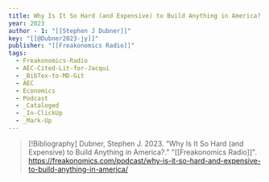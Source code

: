 ```yaml
---
title: Why Is It So Hard (and Expensive) to Build Anything in America?
year: 2023
author - 1: "[[Stephen J Dubner]]"
key: "[[@Dubner2023-jy]]"
publisher: "[[Freakonomics Radio]]"
tags:
  - Freakonomics-Radio
  - AEC-Cited-Lit-for-Jacqui
  - _BibTex-to-MD-Git
  - AEC
  - Economics
  - Podcast
  - _Cataloged
  - _In-ClickUp
  - _Mark-Up
---
```


> [!Bibliography]
> Dubner, Stephen J. 2023. “Why Is It So Hard (and Expensive) to Build Anything in America?.” "[[Freakonomics Radio]]". https://freakonomics.com/podcast/why-is-it-so-hard-and-expensive-to-build-anything-in-america/
